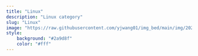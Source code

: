 ```yaml
---
title: "Linux"
description: "Linux category"
slug: "Linux"
image: "https://raw.githubusercontent.com/yjwang01/img_bed/main/img/202408211546659.jpg"
style:
    background: "#2a9d8f"
    color: "#fff"
---
```



